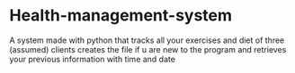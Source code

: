 # Health-management-system
A system made with python that tracks all your exercises and diet of three (assumed) clients 
creates the file if u are new to the program and retrieves your previous information with time and date
